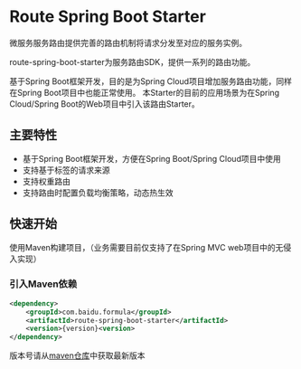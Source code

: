 # Route Spring Boot Starter
微服务服务路由提供完善的路由机制将请求分发至对应的服务实例。

route-spring-boot-starter为服务路由SDK，提供一系列的路由功能。

基于Spring Boot框架开发，目的是为Spring Cloud项目增加服务路由功能，同样在Spring Boot项目中也能正常使用。
本Starter的目前的应用场景为在Spring Cloud/Spring Boot的Web项目中引入该路由Starter。

## 主要特性
- 基于Spring Boot框架开发，方便在Spring Boot/Spring Cloud项目中使用
- 支持基于标签的请求来源
- 支持权重路由
- 支持路由时配置负载均衡策略，动态热生效

## 快速开始
使用Maven构建项目，（业务需要目前仅支持了在Spring MVC web项目中的无侵入实现）

### 引入Maven依赖
```xml
<dependency>
    <groupId>com.baidu.formula</groupId>
    <artifactId>route-spring-boot-starter</artifactId>
    <version>{version}<version>
</dependency>
```
版本号请从[maven仓库](http://maven.scm.baidu.com:8081/nexus/index.html#nexus-search)中获取最新版本